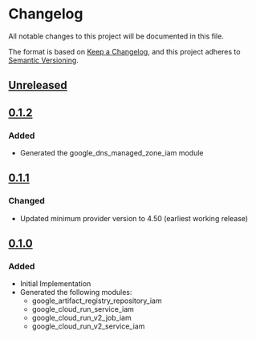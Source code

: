 # Changelog

All notable changes to this project will be documented in this file.

The format is based on [Keep a Changelog](https://keepachangelog.com/en/1.0.0/),
and this project adheres to [Semantic Versioning](https://semver.org/spec/v2.0.0.html).

## [Unreleased]

## [0.1.2]

### Added

- Generated the google_dns_managed_zone_iam module

## [0.1.1]

### Changed

- Updated minimum provider version to 4.50 (earliest working release)

## [0.1.0]

### Added

- Initial Implementation
- Generated the following modules:
  - google_artifact_registry_repository_iam
  - google_cloud_run_service_iam
  - google_cloud_run_v2_job_iam
  - google_cloud_run_v2_service_iam

[unreleased]: https://github.com/mineiros-io/terraform-google-iam/compare/v0.1.2...HEAD
[0.1.2]: https://github.com/mineiros-io/terraform-google-iam/compare/v0.1.1...v0.1.2
[0.1.1]: https://github.com/mineiros-io/terraform-google-iam/compare/v0.1.0...v0.1.1
[0.1.0]: https://github.com/mineiros-io/terraform-google-iam/releases/tag/v0.1.0
